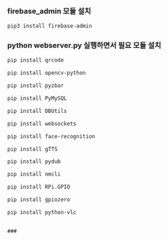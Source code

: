### firebase_admin 모듈 설치

```bash
pip3 install firebase-admin

```

### python webserver.py 실행하면서 필요 모듈 설치

```bash
pip install qrcode

pip install opencv-python

pip install pyzbar

pip install PyMySQL

pip install DBUtils

pip install websockets

pip install face-recognition

pip install gTTS

pip install pydub

pip install nmcli

pip install RPi.GPIO

pip install gpiozero

pip install python-vlc

```


















```

### 
